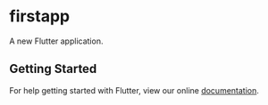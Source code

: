 # firstapp

A new Flutter application.

## Getting Started

For help getting started with Flutter, view our online
[documentation](https://flutter.io/).
